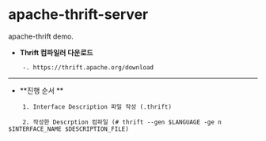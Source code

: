 # apache-thrift-server
apache-thrift demo.

* **Thrift 컴파일러 다운로드**
```
	-. https://thrift.apache.org/download
```
---

* **진행 순서 **
```
	1. Interface Description 파일 작성 (.thrift)
	
	2. 작성한 Descrption 컴파일 (# thrift --gen $LANGUAGE -ge n $INTERFACE_NAME $DESCRIPTION_FILE)
```
